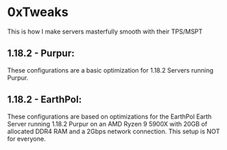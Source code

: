 # 0xTweaks
This is how I make servers masterfully smooth with their TPS/MSPT

## 1.18.2 - Purpur:
These configurations are a basic optimization for 1.18.2 Servers running Purpur.

## 1.18.2 - EarthPol:
These configurations are based on optimizations for the EarthPol Earth Server running 1.18.2 Purpur on an AMD Ryzen 9 5900X with 20GB of allocated DDR4 RAM and a 2Gbps network connection. This setup is NOT for everyone.
